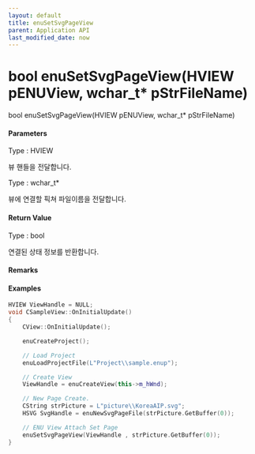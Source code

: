 ```yaml
---
layout: default
title: enuSetSvgPageView
parent: Application API
last_modified_date: now
---
```

# bool enuSetSvgPageView\(HVIEW pENUView, wchar\_t\* pStrFileName\)

bool enuSetSvgPageView\(HVIEW pENUView, wchar\_t\* pStrFileName\)

#### Parameters

Type : HVIEW

뷰 핸들을 전달합니다.

Type : wchar\_t\* 

뷰에 연결할 픽쳐 파일이름을 전달합니다. 



#### Return Value

Type : bool

연결된 상태 정보를 반환합니다.

#### Remarks



#### Examples

```cpp
HVIEW ViewHandle = NULL; 
void CSampleView::OnInitialUpdate() 
{ 
    CView::OnInitialUpdate(); 

    enuCreateProject(); 

    // Load Project
    enuLoadProjectFile(L"Project\\sample.enup"); 

    // Create View
    ViewHandle = enuCreateView(this->m_hWnd); 

    // New Page Create. 
    CString strPicture = L"picture\\KoreaAIP.svg"; 
    HSVG SvgHandle = enuNewSvgPageFile(strPicture.GetBuffer(0)); 

    // ENU View Attach Set Page 
    enuSetSvgPageView(ViewHandle , strPicture.GetBuffer(0)); 
}
```



